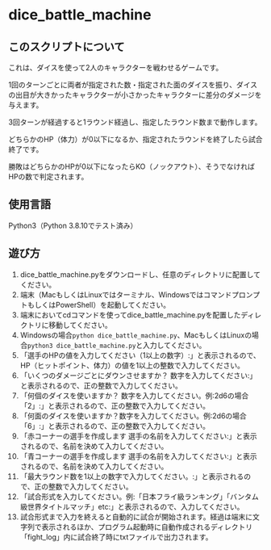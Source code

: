 # dice_battle_machine
## このスクリプトについて
これは、ダイスを使って2人のキャラクターを戦わせるゲームです。

1回のターンごとに両者が指定された数・指定された面のダイスを振り、ダイスの出目が大きかったキャラクターが小さかったキャラクターに差分のダメージを与えます。

3回ターンが経過すると1ラウンド経過し、指定したラウンド数まで動作します。

どちらかのHP（体力）が0以下になるか、指定されたラウンドを終了したら試合終了です。

勝敗はどちらかのHPが0以下になったらKO（ノックアウト）、そうでなければHPの数で判定されます。

## 使用言語
Python3（Python 3.8.10でテスト済み）

## 遊び方
1. dice_battle_machine.pyをダウンロードし、任意のディレクトリに配置してください。
2. 端末（MacもしくはLinuxではターミナル、WindowsではコマンドプロンプトもしくはPowerShell）を起動してください。
3. 端末においてcdコマンドを使ってdice_battle_machine.pyを配置したディレクトリに移動してください。
4. Windowsの場合`python dice_battle_machine.py`、MacもしくはLinuxの場合`python3 dice_battle_machine.py`と入力してください。
5. 「選手のHPの値を入力してください（1以上の数字）:」と表示されるので、HP（ヒットポイント、体力）の値を1以上の整数で入力してください。
6. 「いくつのダメージごとにダウンさせますか？ 数字を入力してください:」と表示されるので、正の整数で入力してください。
7. 「何個のダイスを使いますか？ 数字を入力してください。例:2d6の場合「2」:」と表示されるので、正の整数で入力してください。
8. 「何面のダイスを使いますか？数字を入力してください。例:2d6の場合「6」:」と表示されるので、正の整数で入力してください。
9. 「赤コーナーの選手を作成します 選手の名前を入力してください:」と表示されるので、名前を決めて入力してください。
10. 「青コーナーの選手を作成します 選手の名前を入力してください:」と表示されるので、名前を決めて入力してください。
11. 「最大ラウンド数を1以上の数字で入力してください。:」と表示されるので、正の整数で入力してください。
12. 「試合形式を入力してください。例:「日本フライ級ランキング」「バンタム級世界タイトルマッチ」etc:」と表示されるので、入力してください。
13. 試合形式まで入力を終えると自動的に試合が開始されます。経過は端末に文字列で表示されるほか、プログラム起動時に自動作成されるディレクトリ「fight_log」内に試合終了時にtxtファイルで出力されます。
